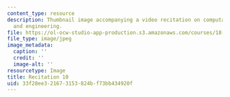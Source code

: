 ```yaml
---
content_type: resource
description: Thumbnail image accompanying a video recitation on computational science
  and engineering.
file: https://ol-ocw-studio-app-production.s3.amazonaws.com/courses/18-085-computational-science-and-engineering-i-fall-2008/33f28ee321673153824bf73bb434920f_r10.jpg
file_type: image/jpeg
image_metadata:
  caption: ''
  credit: ''
  image-alt: ''
resourcetype: Image
title: Recitation 10
uid: 33f28ee3-2167-3153-824b-f73bb434920f
---
```

